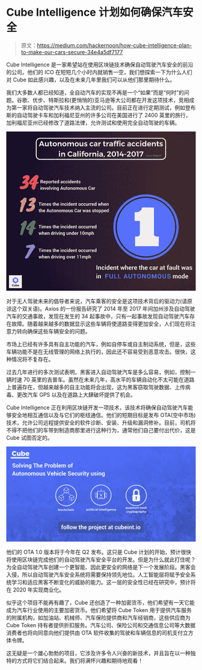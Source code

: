 # Cube Intelligence 计划如何确保汽车安全

> 原文：<https://medium.com/hackernoon/how-cube-intelligence-plan-to-make-our-cars-secure-34e4a5df7177>

Cube Intelligence 是一家希望站在使用区块链技术确保自动驾驶汽车安全的前沿的公司。他们的 ICO 在短短几个小时内就销售一空，我们想探索一下为什么人们对 Cube 如此感兴趣，以及在未来几年里我们可以从他们那里期待什么。

我们大多数人都已经知道，全自动汽车的实现不再是一个“如果”而是“何时”的问题。谷歌、优步、特斯拉和(更悄悄的)亚马逊等大公司都在开发这项技术，竞相成为第一家将自动驾驶汽车技术纳入主流的公司。目前正在进行定期测试，例如登布斯的自动驾驶卡车和加利福尼亚州的许多公司在美国进行了 2400 英里的旅行，加利福尼亚州已经修改了道路法律，允许测试和使用完全自动驾驶的车辆。

![](img/64733d62ee2e97ceee5a8dc5cd232038.png)

对于无人驾驶未来的倡导者来说，汽车乘客的安全是这项技术背后的驱动力(请原谅这个双关语)。Axios 的一份报告研究了 2014 年至 2017 年间加州涉及自动驾驶汽车的交通事故，发现在发生的 34 起事故中，只有一起事故发现自动驾驶汽车存在故障。随着越来越多的数据显示这些车辆将使道路变得更加安全，人们现在将注意力转向确保这些车辆安全的问题。

市场上已经有许多具有自主功能的汽车，例如自停车或自主制动系统，但是，这些车辆功能不是在无线管理的网络上执行的，因此还不容易受到恶意攻击。很快，这种情况将不复存在。

过去几年进行的多次测试表明，黑客进入自动驾驶汽车是多么容易，例如，控制一辆时速 70 英里的吉普车。虽然在未来几年，高水平的车辆自动化不太可能在道路上普遍存在，但越来越多的自主功能将会出现，这为黑客窃取驾驶数据、上传病毒、更改汽车 GPS 以及在道路上大肆破坏提供了机会。

Cube Intelligence 正在利用区块链开发一项技术，该技术将确保自动驾驶汽车能够安全地相互通信以及与它们的枢纽通信。他们的短期目标是发布 OTA(空中市场)技术，允许公司远程提供安全的软件诊断、安装、升级和漏洞修补。目前，司机将不得不把他们的车带到制造商那里进行这种行为，通常他们自己要付出代价，这是 Cube 试图否定的。

![](img/a08ef4100188e997f407b05948892982.png)

他们的 OTA 1.0 版本将于今年在 Q2 发布。这只是 Cube 计划的开始，预计很快将使用区块链完成他们的自动驾驶汽车安全平台的开发。但是为什么就此打住呢？为全自动驾驶汽车创建一个更智能、因此更安全的网络是下一个发展阶段。黑客会入侵，所以自动驾驶汽车安全系统将需要保持领先地位。人工智能层将赋予安全系统学习和适应黑客不断变化的威胁的能力。这一层的安全性已经在研究中，预计将在 2020 年实现商业化。

似乎这个项目不能再有趣了，Cube 还创造了一种加密货币，他们希望有一天它能成为汽车行业使用的主要加密货币。他们希望将 Cube Token 用于提供汽车服务的附属机构，如加油站、机械师、汽车保险提供商和汽车经销商，这些供应商为 Cube Token 持有者提供折扣服务。汽车公司、保险公司和交通信息公司等大数据消费者也将向同意向他们提供由 OTA 软件收集的驾驶和车辆信息的司机支付立方体令牌。

这无疑是一个雄心勃勃的项目，它涉及许多令人兴奋的新技术，并且旨在以一种独特的方式将它们结合起来。我们将满怀兴趣和期待地观看！